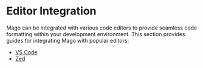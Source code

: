 # Editor Integration

Mago can be integrated with various code editors to provide seamless code formatting within your development environment. This section provides guides for integrating Mago with popular editors:

- [VS Code](/recipes/editor-integration/vs-code.md)
- [Zed](/recipes/editor-integration/zed.md)
